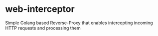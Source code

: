 # web-interceptor
Simple Golang based Reverse-Proxy that enables intercepting incoming HTTP requests and processing them
